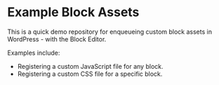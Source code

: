 # Example Block Assets

This is a quick demo repository for enqueueing custom block assets in WordPress - with the Block Editor.

Examples include:

- Registering a custom JavaScript file for any block.
- Registering a custom CSS file for a specific block.
